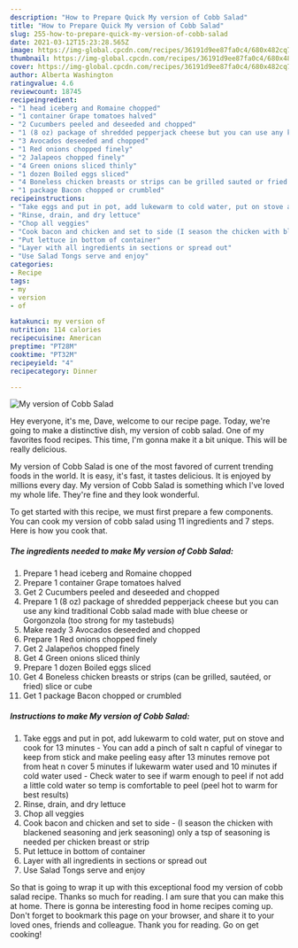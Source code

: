 ```yaml
---
description: "How to Prepare Quick My version of Cobb Salad"
title: "How to Prepare Quick My version of Cobb Salad"
slug: 255-how-to-prepare-quick-my-version-of-cobb-salad
date: 2021-03-12T15:23:28.565Z
image: https://img-global.cpcdn.com/recipes/36191d9ee87fa0c4/680x482cq70/my-version-of-cobb-salad-recipe-main-photo.jpg
thumbnail: https://img-global.cpcdn.com/recipes/36191d9ee87fa0c4/680x482cq70/my-version-of-cobb-salad-recipe-main-photo.jpg
cover: https://img-global.cpcdn.com/recipes/36191d9ee87fa0c4/680x482cq70/my-version-of-cobb-salad-recipe-main-photo.jpg
author: Alberta Washington
ratingvalue: 4.6
reviewcount: 18745
recipeingredient:
- "1 head iceberg and Romaine chopped"
- "1 container Grape tomatoes halved"
- "2 Cucumbers peeled and deseeded and chopped"
- "1 (8 oz) package of shredded pepperjack cheese but you can use any kind traditional Cobb salad made with blue cheese or Gorgonzola too strong for my tastebuds"
- "3 Avocados deseeded and chopped"
- "1 Red onions chopped finely"
- "2 Jalapeos chopped finely"
- "4 Green onions sliced thinly"
- "1 dozen Boiled eggs sliced"
- "4 Boneless chicken breasts or strips can be grilled sauted or fried slice or cube"
- "1 package Bacon chopped or crumbled"
recipeinstructions:
- "Take eggs and put in pot, add lukewarm to cold water, put on stove and cook for 13 minutes  You can add a pinch of salt n capful of vinegar to keep from stick and make peeling easy after 13 minutes remove pot from heat n cover 5 minutes if lukewarm water used and 10 minutes if cold water used Check water to see if warm enough to peel if not add a little cold water so temp is comfortable to peel (peel hot to warm for best results)"
- "Rinse, drain, and dry lettuce"
- "Chop all veggies"
- "Cook bacon and chicken and set to side (I season the chicken with blackened seasoning and jerk seasoning) only a tsp of seasoning is needed per chicken breast or strip"
- "Put lettuce in bottom of container"
- "Layer with all ingredients in sections or spread out"
- "Use Salad Tongs serve and enjoy"
categories:
- Recipe
tags:
- my
- version
- of

katakunci: my version of 
nutrition: 114 calories
recipecuisine: American
preptime: "PT28M"
cooktime: "PT32M"
recipeyield: "4"
recipecategory: Dinner

---
```



![My version of Cobb Salad](https://img-global.cpcdn.com/recipes/36191d9ee87fa0c4/680x482cq70/my-version-of-cobb-salad-recipe-main-photo.jpg)

Hey everyone, it's me, Dave, welcome to our recipe page. Today, we're going to make a distinctive dish, my version of cobb salad. One of my favorites food recipes. This time, I'm gonna make it a bit unique. This will be really delicious.



My version of Cobb Salad is one of the most favored of current trending foods in the world. It is easy, it's fast, it tastes delicious. It is enjoyed by millions every day. My version of Cobb Salad is something which I've loved my whole life. They're fine and they look wonderful.


To get started with this recipe, we must first prepare a few components. You can cook my version of cobb salad using 11 ingredients and 7 steps. Here is how you cook that.

<!--inarticleads1-->

##### The ingredients needed to make My version of Cobb Salad:

1. Prepare 1 head iceberg and Romaine chopped
1. Prepare 1 container Grape tomatoes halved
1. Get 2 Cucumbers peeled and deseeded and chopped
1. Prepare 1 (8 oz) package of shredded pepperjack cheese but you can use any kind traditional Cobb salad made with blue cheese or Gorgonzola (too strong for my tastebuds)
1. Make ready 3 Avocados deseeded and chopped
1. Prepare 1 Red onions chopped finely
1. Get 2 Jalapeños chopped finely
1. Get 4 Green onions sliced thinly
1. Prepare 1 dozen Boiled eggs sliced
1. Get 4 Boneless chicken breasts or strips (can be grilled, sautéed, or fried) slice or cube
1. Get 1 package Bacon chopped or crumbled




<!--inarticleads2-->

##### Instructions to make My version of Cobb Salad:

1. Take eggs and put in pot, add lukewarm to cold water, put on stove and cook for 13 minutes  - You can add a pinch of salt n capful of vinegar to keep from stick and make peeling easy after 13 minutes remove pot from heat n cover 5 minutes if lukewarm water used and 10 minutes if cold water used - Check water to see if warm enough to peel if not add a little cold water so temp is comfortable to peel (peel hot to warm for best results)
1. Rinse, drain, and dry lettuce
1. Chop all veggies
1. Cook bacon and chicken and set to side - (I season the chicken with blackened seasoning and jerk seasoning) only a tsp of seasoning is needed per chicken breast or strip
1. Put lettuce in bottom of container
1. Layer with all ingredients in sections or spread out
1. Use Salad Tongs serve and enjoy




So that is going to wrap it up with this exceptional food my version of cobb salad recipe. Thanks so much for reading. I am sure that you can make this at home. There is gonna be interesting food in home recipes coming up. Don't forget to bookmark this page on your browser, and share it to your loved ones, friends and colleague. Thank you for reading. Go on get cooking!
